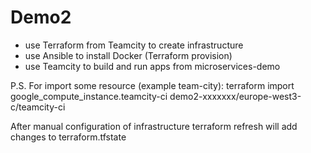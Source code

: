 # Demo2
- use Terraform from Teamcity to create infrastructure
- use Ansible to install Docker (Terraform provision)
- use Teamcity to build and run apps from microservices-demo 


P.S.
For import some resource (example team-city):  terraform import google_compute_instance.teamcity-ci demo2-xxxxxxx/europe-west3-c/teamcity-ci 

After manual configuration of infrastructure terraform refresh will add changes to terraform.tfstate
